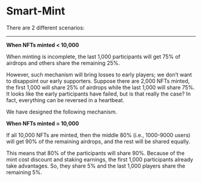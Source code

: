 # Smart-Mint

There are 2 different scenarios:

****

**When NFTs minted < 10,000**

When minting is incomplete, the last 1,000 participants will get 75% of airdrops and others share the remaining 25%.

However, such mechanism will bring losses to early players; we don’t want to disappoint our early supporters. Suppose there are 2,000 NFTs minted, the first 1,000 will share 25% of airdrops while the last 1,000 will share 75%. It looks like the early participants have failed, but is that really the case? In fact, everything can be reversed in a heartbeat.

We have designed the following mechanism.                                 &#x20;

**When NFTs minted = 10,000**

If all 10,000 NFTs are minted, then the middle 80% (i.e., 1000-9000 users) will get 90% of the remaining airdrops, and the rest will be shared equally.

This means that 80% of the participants will share 90%. Because of the mint cost discount and staking earnings, the first 1,000 participants already take advantages. So, they share 5% and the last 1,000 players share the remaining 5%.


